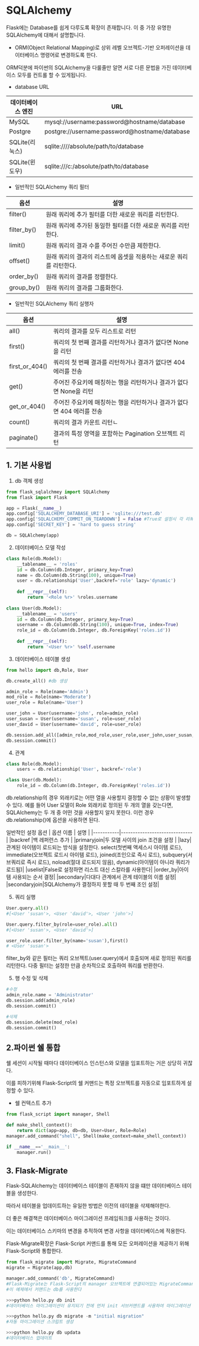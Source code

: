 # SQLAlchemy

Flask에는 Database를 쉽게 다루도록 확장이 존재합니다. 이 중 가장 유명한 SQLAlchemy에 대해서 설명합니다.

*  ORM(Object Relational Mapping)로 상위 레벨 오브젝트-기반 오퍼레이션을 데이터베이스 명령어로 변경하도록 한다.

ORM덕분에 파이썬의 SQLAlchemy을 다룰줄만 알면 서로 다른 문법을 가진 데이터베이스 모두를 컨트롤 할 수 있게됩니다.



* database URL

| 데이터베이스 엔진 | URL                                           |
| ----------------- | --------------------------------------------- |
| MySQL             | mysql://username:password@hostname/database   |
| Postgre           | postgre://username:password@hostname/database |
| SQLite(리눅스)    | sqlite:////absolute/path/to/database          |
| SQLite(윈도우)    | sqlite:///c:/absolute/path/to/database        |



* 일반적인 SQLAlchemy 쿼리 필터

| 옵션        | 설명                                                         |
| ----------- | ------------------------------------------------------------ |
| filter()    | 원래 쿼리에 추가 필터를 더한 새로운 쿼리를 리턴한다.        |
| filter_by() | 원래 쿼리에 추가된 동일한 필터를 더한 새로운 쿼리를 리턴한다. |
| limit()     | 원래 쿼리의 결과 수를 주어진 수만큼 제한한다.                |
| offset()    | 원래 쿼리의 결과의 리스트에 옵셋을 적용하는 새로운 쿼리를 리턴한다. |
| order_by()  | 원래 쿼리의 결과를 정렬한다.                                 |
| group_by()  | 원래 쿼리의 결과를 그룹화한다.                               |



* 일반적인 SQLAlchemy 쿼리 실행자

| 옵션           | 설명                                                         |
| -------------- | ------------------------------------------------------------ |
| all()          | 쿼리의 결과를 모두 리스트로 리턴                             |
| first()        | 쿼리의 첫 번째 결과를 리턴하거나 결과가 없다면 None을 리턴   |
| first_or_404() | 쿼리의 첫 번째 결과를 리턴하거나 결과가 없다면 404 에러를 전송 |
| get()          | 주어진 주요키에 매칭하는 행을 리턴하거나 결과가 없다면 None을 리턴 |
| get_or_404()   | 주어진 주요키에 매칭하는 행을 리턴하거나 결과가 없다면 404 에러를 전송 |
| count()        | 쿼리의 결과 카운트 리턴ㄴ                                    |
| paginate()     | 결과의 특정 영역을 포함하는 Pagination 오브젝트 리턴         |



## 1. 기본 사용법

1. db 객체 생성

```python
from flask_sqlalchmey import SQLAlchemy
from flask import Flask

app = Flask(__name__)
app.config['SQLALCHEMY_DATABASE_URI'] = 'sqlite:///test.db'
app.config['SQLALCHEMY_COMMIT_ON_TEARDOWN'] = False #True로 설정시 각 리퀘스트 끝에 데이터베이스의 견경을 자동 커밋한다.
app.config['SECRET_KEY'] = 'hard to guess string'

db = SQLAlchemy(app)
```



2. 데이터베이스 모델 작성

```python
class Role(db.Model):
    __tablename__ = 'roles'
	id = db.Column(db.Integer, primary_key=True)
    name = db.Column(db.String(100), unique=True)
    user = db.relationship('User',backref='role' lazy='dynamic')
    
    def __repr__(self):
        return '<Role %r>' %roles.username
    
class User(db.Model):
    __tablename__ = 'users'
    id = db.Column(db.Integer, primary_key=True)
    username = db.Column(db.String(100), unique=True, index=True)
    role_id = db.Column(db.Integer, db.ForeignKey('roles.id'))
    
    def __repr__(self):
		return '<User %r>' %self.username
```



3. 데이터베이스 테이블 생성

```python
from hello import db,Role, User

db.create_all() #db 생성

admin_role = Role(name='Admin')
mod_role = Role(name='Moderate')
user_role = Role(name='User')

user_john = User(username='john', role=admin_role)
user_susan = User(username='susan', role=user_role)
user_david = User(username='david', role=user_role)

db.session.add_all([admin_role,mod_role,user_role,user_john,user_susan,user_david])
db.session.commit()
```


4. 관계
```python
class Role(db.Model):
    users = db.relationship('User', backref='role')

class User(db.Model):
    role_id = db.Column(db.Integer, db.ForeignKey('roles.id'))
```
db.relationship의 경우 외래키로는 어떤 열을 사용할지 결정할 수 없는 상황이 발생할 수 있다. 예를 들어 User 모델이 Role 외래키로 정의된 두 개의 열을 갖는다면, SQLAlchemy는 두 개 중 어떤 것을 사용할지 알지 못한다. 이런 경우  db.relationship()에 옵션을 사용하면 된다. 

일반적인 설정 옵션
| 옵션 이름 | 설명                          |
|-----------|------------------------------|
|backref    |백 레퍼런스 추가               |
|primaryjoin|두 모델 사이의 join 조건을 설정 |
|lazy|관계된 아이템이 로드되는 방식을 설정한다. select(첫번째 액세스시 아이템 로드), immediate(오브젝트 로드시 아이템 로드), joined(조인으로 즉시 로드), subquery(서브쿼리로 즉시 로드), noload(절대 로드되지 않음), dynamic(아이템이 아니라 쿼리가 로드됨)|
|uselist|False로 설정하면 리스트 대신 스칼라를 사용한다|
|order_by|아이템 사용되는 순서 결정|
|secondary|다대다 관계에서 관계 테이블의 이름 설정|
|secondaryjoin|SQLAlchemy가 결정하지 못할 때 두 번째 조인 설정|


5. 쿼리 실행

```python
User.query.all()
#[<User 'susan'>, <User 'david'>, <User 'john'>]

User.query.filter_by(role=user_role).all()
#[<User 'susan'>, <User 'david'>]

user_role.user.filter_by(name='susan'),first()
# <User 'susan'>
```
 filter_by와 같은 필터는 쿼리 오브젝트(user.query)에서 호출되며 새로 정의된 쿼리를 리턴한다.
 다중 필터는 설정한 만큼 순차적으로 호출하여 쿼리를 반환한다.


5. 행 수정 및 삭제

```python
#수정
admin_role.name = 'Administrator'
db.session.add(admin_role)
db.session.commit()

#삭제
db.session.delete(mod_role)
db.session.commit()
```



## 2.파이썬 쉘 통합

쉘 세션이 시작될 때마다 데이터베이스 인스턴스와 모델을 임포트하는 거은 상당히 귀찮다.

이를 피하기위해 Flask-Script의 쉘 커맨드는 특정 오브젝트를 자동으로 임포트하게 설정할 수 있다.



* 쉘 컨텍스트 추가	

```python
from flask_script import manager, Shell

def make_shell_context():
	return dict(app=app, db=db, User=User, Role=Role)
manager.add_command("shell", Shell(make_context=make_shell_context))

if __name__=='__main__':
	manager.run()
```



## 3. Flask-Migrate

Flask-SQLAlchemy는 데이터베이스 테이블이 존재하지 않을 떄만 데이터베이스 테이블을 생성한다.

따라서 테이블을 업데이트하는 유일한 방법은 이전의 테이블을 삭제해야한다.

더 좋은 해결책은 데이터베이스 마이그레이션 프레임워크를 사용하는 것이다.

이는 데이터베이스 스키마의 변경을 추적하여 변경 사항을 데이터베이스에 적용한다.

Flask-Migrate확장은 Flask-Script 커맨드를 통해 모든 오퍼레이션을 제공하기 위해 Flask-Script와 통합한다.

 

```python
from flask_migrate import Migrate, MigrateCommand
migrate = Migrate(app,db)

manager.add_command('db', MigrateCommand)
#Flask-Migrate는 Flask-Script의 manager 오브젝트에 연결되어있는 MigrateCommand 클래스를 보여준다.
#이 예제에서 커맨드는 db를 사용한다

>>>python hello.py db init
#데이터베이스 마이그레이션이 유지되기 전에 먼저 init 서브커맨드를 사용하여 마이그레이션 저장소를 생성해야 된다

>>>python hello.py db migrate -m "initial migration"
#자동 마이그레이션 스크립트 생성

>>>python hello.py db updata
#데이터베이스 업데이트	
```





